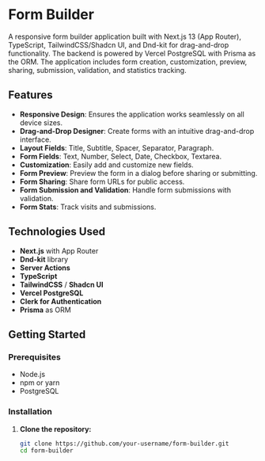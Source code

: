 # Form Builder

A responsive form builder application built with Next.js 13 (App Router), TypeScript, TailwindCSS/Shadcn UI, and Dnd-kit for drag-and-drop functionality. The backend is powered by Vercel PostgreSQL with Prisma as the ORM. The application includes form creation, customization, preview, sharing, submission, validation, and statistics tracking.

## Features

- **Responsive Design**: Ensures the application works seamlessly on all device sizes.
- **Drag-and-Drop Designer**: Create forms with an intuitive drag-and-drop interface.
- **Layout Fields**: Title, Subtitle, Spacer, Separator, Paragraph.
- **Form Fields**: Text, Number, Select, Date, Checkbox, Textarea.
- **Customization**: Easily add and customize new fields.
- **Form Preview**: Preview the form in a dialog before sharing or submitting.
- **Form Sharing**: Share form URLs for public access.
- **Form Submission and Validation**: Handle form submissions with validation.
- **Form Stats**: Track visits and submissions.

## Technologies Used

- **Next.js** with App Router
- **Dnd-kit** library
- **Server Actions**
- **TypeScript**
- **TailwindCSS** / **Shadcn UI**
- **Vercel PostgreSQL**
- **Clerk for Authentication**
- **Prisma** as ORM

## Getting Started

### Prerequisites

- Node.js
- npm or yarn
- PostgreSQL

### Installation

1. **Clone the repository:**

   ```bash
   git clone https://github.com/your-username/form-builder.git
   cd form-builder
